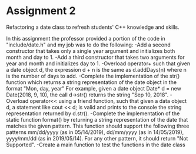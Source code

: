 # Assignment 2
Refactoring a date class to refresh students' C++ knowledge and skills.

In this assignment the professor provided a portion of the code in "include/date.h" and my job was to do the following:
-Add a second constructor that takes only a single year argument and initializes both month and day to 1.
-Add a third constructor that takes two arguments for year and month and initializes day to 1.
-Overload operator+ such that given a date object d, the expression d + n is the same as d.addDays(n) where n is the number of days to add.
-Complete the implementation of the str() function which returns a string representation of the date object in the format "Mon, day, year" For example, given a date object Date* d = new Date(2018, 9, 10), the call d->str() returns the string "Sep 10, 2018".
-Overload operator<< using a friend function, such that given a data object d, a statement like cout << d; is valid and prints to the console the string representation returned by d.str().
-Complete the implementation of the static function format() by returning a string representation of the date that matches the given pattern. This function should support the following three patterns mm/dd/yyyy (as in 05/14/2019), dd/mm/yyyy (as in 14/05/2019), yyyy/mm/dd (as in 2019/05/14).  For any other pattern, it should return "Not Supported".
-Create a main function to test the functions in the date class
